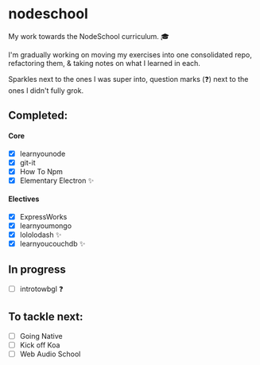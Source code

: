 # nodeschool
My work towards the NodeSchool curriculum. :mortar_board:

I'm gradually working on moving my exercises into one consolidated repo, refactoring them, & taking notes on what I learned in each.

Sparkles next to the ones I was super into, question marks (:question:) next to the ones I didn't fully grok. 

## Completed:

#### Core

- [x] learnyounode
- [x] git-it
- [x] How To Npm
- [x] Elementary Electron :sparkles:

#### Electives
- [x] ExpressWorks
- [x] learnyoumongo
- [x] lololodash :sparkles:
- [x] learnyoucouchdb :sparkles:

## In progress
- [ ] introtowbgl :question:

## To tackle next:
- [ ] Going Native
- [ ] Kick off Koa
- [ ] Web Audio School
